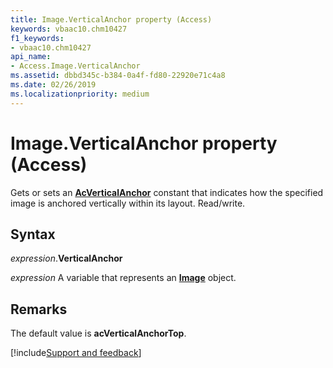 ```yaml
---
title: Image.VerticalAnchor property (Access)
keywords: vbaac10.chm10427
f1_keywords:
- vbaac10.chm10427
api_name:
- Access.Image.VerticalAnchor
ms.assetid: dbbd345c-b384-0a4f-fd80-22920e71c4a8
ms.date: 02/26/2019
ms.localizationpriority: medium
---
```



# Image.VerticalAnchor property (Access)

Gets or sets an **[AcVerticalAnchor](Access.AcVerticalAnchor.md)** constant that indicates how the specified image is anchored vertically within its layout. Read/write.


## Syntax

_expression_.**VerticalAnchor**

_expression_ A variable that represents an **[Image](Access.Image.md)** object.


## Remarks

The default value is **acVerticalAnchorTop**.




[!include[Support and feedback](~/includes/feedback-boilerplate.md)]